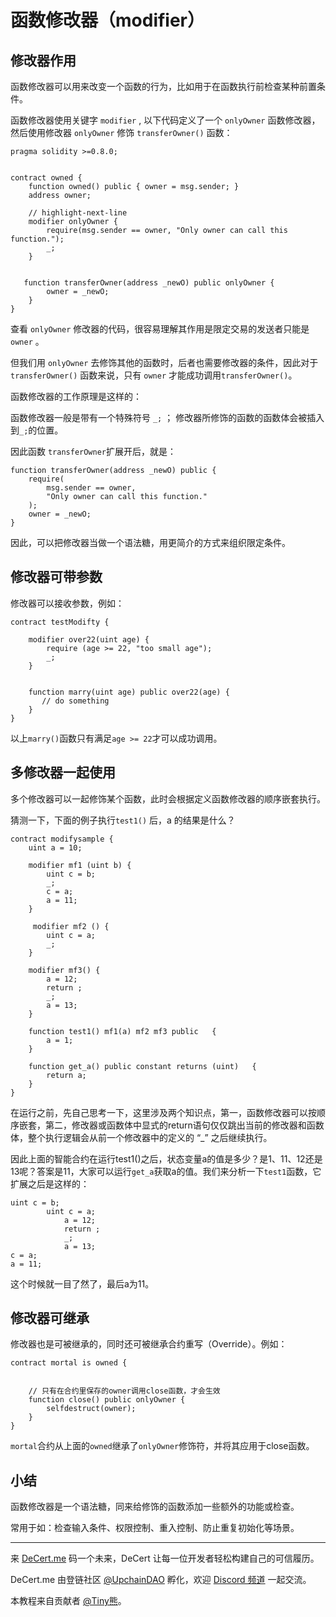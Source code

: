 # 函数修改器（modifier）

## 修改器作用

函数修改器可以用来改变一个函数的行为，比如用于在函数执行前检查某种前置条件。



函数修改器使用关键字 `modifier` , 以下代码定义了一个 `onlyOwner` 函数修改器， 然后使用修改器 `onlyOwner` 修饰 `transferOwner()` 函数：

```solidity
pragma solidity >=0.8.0;


contract owned {
    function owned() public { owner = msg.sender; }
    address owner;

    // highlight-next-line
    modifier onlyOwner {
        require(msg.sender == owner, "Only owner can call this function.");
        _;
    }


   function transferOwner(address _newO) public onlyOwner {
        owner = _newO;
    }
}
```

查看 `onlyOwner` 修改器的代码，很容易理解其作用是限定交易的发送者只能是`owner` 。

但我们用 `onlyOwner`  去修饰其他的函数时，后者也需要修改器的条件，因此对于 `transferOwner()` 函数来说，只有 `owner` 才能成功调用`transferOwner()`。



函数修改器的工作原理是这样的：

函数修改器一般是带有一个特殊符号 `_;` ； 修改器所修饰的函数的函数体会被插入到`_;`的位置。

因此函数 `transferOwner`扩展开后，就是：

```solidity
function transferOwner(address _newO) public {
    require(
        msg.sender == owner,
        "Only owner can call this function."
    );
    owner = _newO;
}
```



因此，可以把修改器当做一个语法糖，用更简介的方式来组织限定条件。



## 修改器可带参数

修改器可以接收参数，例如：

```solidity
contract testModifty {

    modifier over22(uint age) {
        require (age >= 22, "too small age");
        _;
    }


    function marry(uint age) public over22(age) {
       // do something
    }
}
```

以上`marry()`函数只有满足`age >= 22`才可以成功调用。

## 多修改器一起使用

多个修改器可以一起修饰某个函数，此时会根据定义函数修改器的顺序嵌套执行。

 猜测一下，下面的例子执行`test1()` 后，a 的结果是什么？

```SolidityEditor
contract modifysample {
    uint a = 10;

    modifier mf1 (uint b) {
        uint c = b;
        _;
        c = a;
        a = 11;
    }

     modifier mf2 () {
        uint c = a;
        _;
    }

    modifier mf3() {
        a = 12;
        return ;
        _;
        a = 13;
    }

    function test1() mf1(a) mf2 mf3 public   {
        a = 1;
    }

    function get_a() public constant returns (uint)   {
        return a;
    }
}
```

在运行之前，先自己思考一下，这里涉及两个知识点，第一，函数修改器可以按顺序嵌套，第二，修改器或函数体中显式的return语句仅仅跳出当前的修改器和函数体，整个执行逻辑会从前一个修改器中的定义的 “_” 之后继续执行。



因此上面的智能合约在运行test1()之后，状态变量a的值是多少？是1、11、12还是13呢？答案是11，大家可以运行`get_a`获取a的值。我们来分析一下`test1`函数，它扩展之后是这样的：

```
uint c = b;
        uint c = a;
            a = 12;
            return ;
            _;
            a = 13;
c = a;
a = 11;
```

这个时候就一目了然了，最后a为11。



## 修改器可继承

修改器也是可被继承的，同时还可被继承合约重写（Override）。例如：

```solidity
contract mortal is owned {


    // 只有在合约里保存的owner调用close函数，才会生效
    function close() public onlyOwner {
        selfdestruct(owner);
    }
}
```

`mortal`合约从上面的`owned`继承了`onlyOwner`修饰符，并将其应用于close函数。





## 小结

函数修改器是一个语法糖，同来给修饰的函数添加一些额外的功能或检查。

常用于如：检查输入条件、权限控制、重入控制、防止重复初始化等场景。



------

来 [DeCert.me](https://decert.me/quests/10003) 码一个未来，DeCert 让每一位开发者轻松构建自己的可信履历。


DeCert.me 由登链社区 [@UpchainDAO](https://twitter.com/upchaindao) 孵化，欢迎 [Discord 频道](https://discord.com/invite/kuSZHftTqe) 一起交流。

本教程来自贡献者 [@Tiny熊](https://twitter.com/tinyxiong_eth)。



